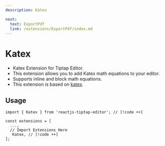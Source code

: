 ```yaml
---
description: Katex

next:
  text: ExportPdf
  link: /extensions/ExportPdf/index.md
---
```


# Katex

- Katex Extension for Tiptap Editor.
- This extension allows you to add Katex math equations to your editor.
- Supports inline and block math equations.
- This extension is based on [katex](https://katex.org/).

## Usage

```tsx
import { Katex } from 'reactjs-tiptap-editor'; // [!code ++]

const extensions = [
  ...,
  // Import Extensions Here
   Katex, // [!code ++]
];
```
